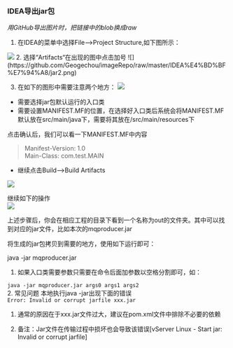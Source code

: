 ### IDEA导出jar包  
*用GitHub导出图片时，把链接中的blob换成raw*
1. 在IDEA的菜单中选择File–>Project Structure,如下图所示：
<img src="https://github.com/Geogechou/imageRepo/raw/master/IDEA%E4%BD%BF%E7%94%A8/jar1.png"/>  
2. 选择“Artifacts“在出现的图中点击加号  
![](https://github.com/Geogechou/imageRepo/raw/master/IDEA%E4%BD%BF%E7%94%A8/jar2.png)  

3. 在如下的图形中需要注意两个地方：
![](https://github.com/Geogechou/imageRepo/raw/master/IDEA%E4%BD%BF%E7%94%A8/jar3.png)    

* 需要选择jar包默认运行的入口类 
* 需要设置MANIFEST.MF的位置，在选择好入口类后系统会将MANIFEST.MF默认放在src/main/java下，需要将其放在/src/main/resources下

点击确认后，我们可以看一下MANIFEST.MF中内容
>Manifest-Version: 1.0  
Main-Class: com.test.MAIN  

* 继续点击Build–>Build Artifacts

![](https://github.com/Geogechou/imageRepo/raw/master/IDEA%E4%BD%BF%E7%94%A8/jar4.png)    

继续如下的操作  
![](https://github.com/Geogechou/imageRepo/raw/master/IDEA%E4%BD%BF%E7%94%A8/jar5.png)     

上述步骤后，你会在相应工程的目录下看到一个名称为out的文件夹。其中可以找到对应的jar文件，比如本次的mqproducer.jar

将生成的jar包拷贝到需要的地方，使用如下运行即可：

java -jar mqproducer.jar
1. 如果入口类需要参数只需要在命令后面加参数以空格分割即可，如：

`java -jar mqproducer.jar args0 args1 args2`  
2. 常见问题
    本地执行java -jar出现下面的错误   
`Error: Invalid or corrupt jarfile xxx.jar`  
1. 通常的原因在于xxx.jar文件过大，建议在pom.xml文件中排除不必要的依赖

2. 备注：Jar文件在传输过程中损坏也会导致该错误[vServer Linux - Start jar: Invalid or corrupt jarfile]